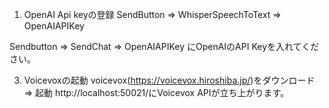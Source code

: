 1. OpenAI Api keyの登録
SendButton => WhisperSpeechToText => OpenAIAPIKey

Sendbutton => SendChat => OpenAIAPIKey
にOpenAIのAPI Keyを入れてください。

3. Voicevoxの起動
voicevox(https://voicevox.hiroshiba.jp/)をダウンロード => 起動
http://localhost:50021/にVoicevox APIが立ち上がります。
